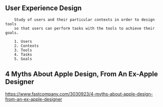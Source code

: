 ## User Experience Design

        Study of users and their particular contexts in order to design tools 
        so that users can perform tasks with the tools to achieve their goals.

        1. Users
        2. Contexts
        3. Tools
        4. Tasks
        5. Goals
        
## 4 Myths About Apple Design, From An Ex-Apple Designer

https://www.fastcompany.com/3030923/4-myths-about-apple-design-from-an-ex-apple-designer

